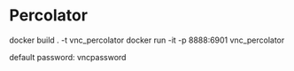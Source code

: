 # Percolator

docker build . -t vnc_percolator
docker run -it -p 8888:6901 vnc_percolator

default password: vncpassword